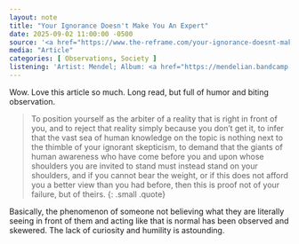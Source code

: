 ```yaml
---
layout: note
title: "Your Ignorance Doesn't Make You An Expert"
date: 2025-09-02 11:00:00 -0500
source: '<a href="https://www.the-reframe.com/your-ignorance-doesnt-make-you-an-expert/">Your Ignorance Doesn’t Make You An Expert</a>, A.R. Mokon, August 31 2025'
media: "Article"
categories: [ Observations, Society ]
listening: 'Artist: Mendel; Album: <a href="https://mendelian.bandcamp.com/album/oblivion">Oblivion</a>'
---
```


Wow. Love this article so much. Long read, but full of humor and biting observation.

> To position yourself as the arbiter of a reality that is right in front of you, and to reject that reality simply because you don’t get it, to infer that the vast sea of human knowledge on the topic is nothing next to the thimble of your ignorant skepticism, to demand that the giants of human awareness who have come before you and upon whose shoulders you are invited to stand must instead stand on your shoulders, and if you cannot bear the weight, or if this does not afford you a better view than you had before, then this is proof not of your failure, but of theirs.
{: .small .quote}

Basically, the phenomenon of someone not believing what they are literally seeing in front of them and acting like that is normal has been observed and skewered. The lack of curiosity and humility is astounding.
